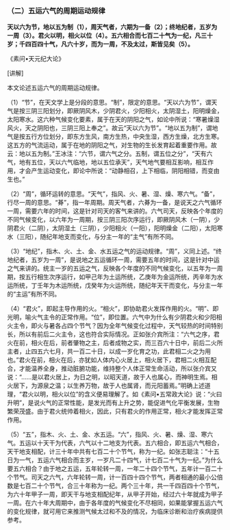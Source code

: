 ### （二）五运六气的周期运动规律

**天以六为节，地以五为制（1），周天气者，六期为一备（2）；终地纪者，五岁为一周（3）。君火以明，相火以位（4）。五六相合而七百二十气为一纪，凡三十岁；千四百四十气，凡六十岁，而为一周，不及太过，斯皆见矣（5）。**

《素问•天元纪大论》

[讲解]

本文论述五运六气的周期运动规律。

（1）“节”，在天文学上是分段的意思。“制”，限定的意思。“天以六为节”，谓天气是按三阴三阳划分，即厥阴风木，少阴君火，少阳相火，太阴湿土，阳明燥金，太阳寒水。这六种气候变化要素，属于在天的阴阳之气，如论中所说：“寒暑燥湿风火，天之阴阳也，三阴三阳上奉之”。故云“天以六为节”。“地以五为制”，谓地气是按五行方位划分，即东方生风，南方生热，中央生湿，西方生燥，北方生寒。这五方的气流运动，属于在地的阴阳之气，对生物的生长发育起着重要作用。故云：地以五为制。”王冰注：“六节，谓六气之分。五制，谓五位之分”，“天有六气，地有五位，天以六气临地，地以五位承天”，天气地气要相互影响，相互作用，才会产生运动变化，即论中所说：“动静相召，上下相临，阴阳相错，而变由生也。”

（2）“周”，循环运转的意思。“天气”，指风、火、暑、湿、燥、寒六气。“备”，行尽一周的意思。“朞”，指一年周期。周天气者，六朞为一备，是说天之六气循环一周，需要六年的时间，这是针对司天的客气来讲的。六气司天，反映各个年度的不同气候变化，以六年为一周期，按三阴三阳次序运行，即厥阴风木（一阴），少阴君火（二阴），太阴湿土（三阴），少阳相火（一阳），阳明燥金（二阳），太阳寒水（三阳），随纪年地支而变化，与分主一年的“主气”有所不同。

（3）“地纪”，指木、火、土、金、水五运之气的运动规律。“周”，义同上述。“终地纪者，五岁为一周”，是说地之五运循环一周，需要五年的时间，这是针对中运之气来讲的。统主一岁的五运之气，反映各个年度的不同气候变化，以五年为一周期，按五行相生次序运行，如甲己年为土运所统，乙庚年为金运所统，丙辛年为水运所统，丁壬年为木运所统，戊癸年为火运所统，随纪年天干而变化，与分主一年的“主运”有所不同。

（4）“君火”，即起主导作用的火。“相火”，即协助君火发挥作用的火。“明”、即光明，喻火气主令的正常作用。“位”，即位置。六气中为什么有少阴君火和少阳相火主令，即火与暑各占四个节气？因为全年气候变化过程中，天气较热的时间特别长，所以有前后二火主令，这也符合实际情况。正如张介宾所注：“六气之序，君火在前，相火在后，前者肇物之主，后者成物之实，而三百六十日中，前后二火所主者，止四五六七月，共一百二十日，以成一岁化育之功，此君相二火之为用也。”君火在前，相火在后，亦犹如人体内心火居上，相火居下，君相二火相互配合，才能温养全身，推动脏腑功能，维持整个人体正常生命活动，所以张介宾又说：“……是以君火居上，为日之明，以昭天道，故于人也属心，而神明生焉。相火居下，为源泉之温；以生养万物，故于人也属肾，而元阳蓄焉。”明确上述道理，“君火以明，相火以位”的含义便易理解了。如《素问•五常政大论》说：“火曰升明”，是说火气的正常性能，是发光而有上升之势，能促进气化平衡发展，生物繁荣茂盛。由于君火统帅着相火，因此，只有君火的作用正常，相火才能发挥正常作用。

（5）“五”，指木、火、土、金、水五运。“六”，指风、火、暑、燥、湿、寒六气。五运以十天干为代表，六气以十二地支为代表。五六相合，即五运六气相合，天干地支相配，计三十年中共有七百二十个节气，称为一纪。如张志聪注：“十五日为一气，五运六气相合而主岁，一岁凡二十四气，计七百二十气为一纪。”为什么要五六相合？由于地之五运，五年轮转一周，一年二十四个节气，五年计一百二十个节气。司天之六气，六年轮转一周，计一百四十四个节气，两者相通的最小公倍数是七百二十个节气，合三十年称为一纪。两个三十年，共一千四百四十个节气，为六十年甲子一周，即天干与地支相配纪年，从甲子开始，经过六十年就成为甲子一周。在六十年大周期中，由于各年度的气候变化不尽相同，如果能掌握五运六气的变化规律，就可用它来推测气候太过和不及的情况，为临床诊断和治疗疾病提供参考。
